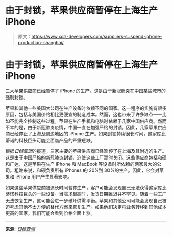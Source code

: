# 由于封锁，苹果供应商暂停在上海生产 iPhone

> 原文：<https://www.xda-developers.com/suppliers-suspend-iphone-production-shanghai/>

# 由于封锁，苹果供应商暂停在上海生产 iPhone

三大苹果供应商已经暂停了 iPhone 的生产。这是由于新冠肺炎在中国某些城市的强制封锁。

苹果和其他一些美国大公司在生产设备时依赖不同的国家。这一程序的实施有很多原因，包括与美国价格相比更便宜的制造成本。然而，这也带来了许多缺点——比如不能完全控制这些过程。苹果在生产手机和电脑时依赖于几家中国供应商。然而不幸的是，由于新冠肺炎疫情，中国一直在加强严格的封锁。因此，几家苹果供应商已经停止了上海及周边地区的 iPhone 生产。如果封锁持续很长时间，这家库比蒂诺的科技巨头可能会面临产品的严重短缺。

根据*日经亚洲*的报道，三家主要的苹果供应商已经暂停了在上海及其附近的生产。这是由于中国严格的新冠肺炎封锁，迫使这些工厂暂时关闭。这些供应商包括和硕和广达，这是苹果在生产 iPhone 和 MacBook 等设备时所依赖的两家最大的公司。粗略来说，和硕负责所有 iPhones 的 20%到 30%的生产。因此，它会对苹果和 iPhone 用户产生显著影响。

如果这些苹果供应商被迫长时间暂停生产，客户可能会发现自己无法获得这家库比蒂诺科技巨头的一些设备。当需求很高时，发货日期推迟并不罕见。随着一些工厂无法恢复生产，这可能会进一步破坏供需平衡。苹果和其他公司可能会发现自己被迫考虑其他不太方便的替代方案来恢复生产。如果他们决定将业务转移到其他成本更高的国家，我们可能会看到价格全面上涨。

* * *

**来源:** [*日经亚洲*](https://asia.nikkei.com/Spotlight/Supply-Chain/Shanghai-Kunshan-lockdowns-hit-iPhone-Mac-and-iPad-makers)